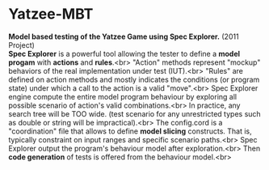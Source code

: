Yatzee-MBT
==========

<b>Model based testing of the Yatzee Game using Spec Explorer.</b> (2011 Project)<br />
<b>Spec Explorer</b> is a powerful tool allowing the tester to define a <b>model progam</b> with <b>actions</b> and <b>rules</b>.<br\>
"Action" methods represent "mockup" behaviors of the real implementation under test (IUT).<br\>
"Rules" are defined on action methods and mostly indicates the conditions (or program state) under which a call to the action is a valid "move".<br\>
Spec Explorer engine compute the entire model program behaviour by exploring all possible scenario of action's valid combinations.<br\>
In practice, any search tree will be TOO wide. (test scenario for any unrestricted types such as double or string will be impractical).<br\>
The config.cord is a "coordination" file that allows to define <b>model slicing</b> constructs. That is, typically constraint on input ranges and specific scenario paths.<br\>
Spec Explorer output the program's behaviour model after exploration.<br\>
Then <b>code generation</b> of tests is offered from the behaviour model.<br\>
